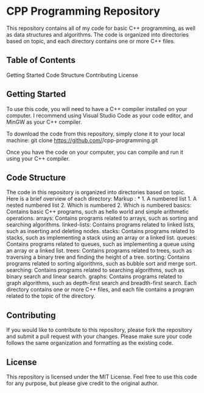 # CPP Programming Repository
This repository contains all of my code for basic C++ programming, as well as data structures and algorithms. The code is organized into directories based on topic, and each directory contains one or more C++ files.

## Table of Contents
Getting Started
Code Structure
Contributing
License

## Getting Started
To use this code, you will need to have a C++ compiler installed on your computer. I recommend using Visual Studio Code as your code editor, and MinGW as your C++ compiler.

To download the code from this repository, simply clone it to your local machine:
git clone https://github.com/<your-github-username>/cpp-programming.git
  
  Once you have the code on your computer, you can compile and run it using your C++ compiler.

## Code Structure
The code in this repository is organized into directories based on topic. Here is a brief overview of each directory:
 Markup : * 1. A numbered list
              1. A nested numbered list
              2. Which is numbered
          2. Which is numbered
basics: Contains basic C++ programs, such as hello world and simple arithmetic operations.
arrays: Contains programs related to arrays, such as sorting and searching algorithms.
linked-lists: Contains programs related to linked lists, such as inserting and deleting nodes.
stacks: Contains programs related to stacks, such as implementing a stack using an array or a linked list.
queues: Contains programs related to queues, such as implementing a queue using an array or a linked list.
trees: Contains programs related to trees, such as traversing a binary tree and finding the height of a tree.
sorting: Contains programs related to sorting algorithms, such as bubble sort and merge sort.
searching: Contains programs related to searching algorithms, such as binary search and linear search.
graphs: Contains programs related to graph algorithms, such as depth-first search and breadth-first search.
Each directory contains one or more C++ files, and each file contains a program related to the topic of the directory.

## Contributing
If you would like to contribute to this repository, please fork the repository and submit a pull request with your changes. Please make sure your code follows the same organization and formatting as the existing code.

## License
This repository is licensed under the MIT License. Feel free to use this code for any purpose, but please give credit to the original author.
